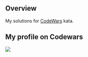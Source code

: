 ## Overview

My solutions for [CodeWars][1] kata.

## My profile on Codewars

[![](https://www.codewars.com/users/stickmass/badges/large)](https://www.codewars.com/users/stickmass)

[1]: https://www.codewars.com/
